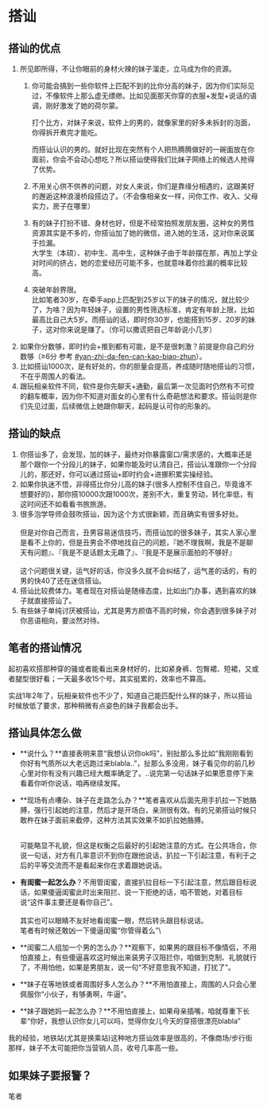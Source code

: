 # 搭讪

## 搭讪的优点

1. 所见即所得，不让你眼前的身材火辣的妹子溜走，立马成为你的资源。
   1.  你可能会搞到一些你软件上匹配不到的比你分高的妹子，因为你们实际见过，不像软件上那么虚无缥缈。比如见面那天你穿的衣服+发型+说话的语调，刚好激发了她的荷尔蒙。

       打个比方，对妹子来说，软件上的男的，就像家里的好多未拆封的泡面，你得拆开煮完才能吃。

       而搭讪认识的男的。就好比现在突然有个人把热腾腾做好的一碗面放在你面前，你会不会动心想吃？所以搭讪使得我们比妹子网络上的候选人抢得了优势。
   2. 不用关心供不供养的问题，对女人来说，你们是靠缘分相遇的，这跟美好的邂逅这种浪漫桥段搭边了。（不会像相亲女一样，问你工作、收入、父母实力，房子在哪里）
   3. 有的妹子打扮不错、身材也好，但是不经常拍照发朋友圈，这种女的男性资源其实是不多的，你搭讪加了她的微信，进入她的生活，这对你来说属于捡漏。\
      大学生（本硕）、初中生、高中生，这种妹子由于年龄摆在那，再加上学业对时间的挤占，她的恋爱经历可能不多，也就意味着你捡漏的概率比较高。
   4. 突破年龄界限。\
      比如笔者30岁，在牵手app上匹配到25岁以下的妹子的情况，就比较少了，为啥？因为年轻妹子，设置的男性筛选标准，肯定有年龄上限，比如最高比自己大5岁。而搭讪的话，即时你30岁，也能搭到15岁、20岁的妹子，这对你来说是赚了。（你可以撒谎把自己年龄说小几岁）
2. 如果你分数够，即时约会+推到都有可能，是不是很刺激？前提是你自己的分数够（≥6分 参考 [#yan-zhi-da-fen-can-kao-biao-zhun](sub0.md#yan-zhi-da-fen-can-kao-biao-zhun "mention")）。
3. 比如搭讪1000次，是有好处的，你的胆量会提高，养成随时随地搭讪的习惯，不在乎周围人的看法。
4. 跟玩相亲软件不同，软件是你先聊天+通勤，最后第一次见面时仍然有不可控的翻车概率，因为你不知道对面女的心里有什么奇葩想法和要求。搭讪则是你们先见过面，后续微信上她跟你聊天，起码是认可你的形象的。

## 搭讪的缺点

1. 你搭讪多了，会发现，加的妹子，最终对你暴露窗口/需求感的，大概率还是那个跟你一个分段儿的妹子，如果你能及时认清自己，搭讪认准跟你一个分段儿的，那还好，你可以通过搭讪+即时约会+进挪积累实操经验。
2. 如果你执迷不悟，非得搭比你分儿高的妹子(很多人控制不住自己，毕竟谁不想要好的)，那你搭10000次跟1000次，差别不大，重复劳动，转化率低，有这时间还不如看看书旅旅游。
3. 很多泡学导师会鼓吹搭讪，因为这个方式很新颖，而且确实有很多好处。\
   \
   但是对你自己而言，丑男容易迷信技巧，而搭讪加的很多妹子，其实人家心里是看不上你的，但是丑男会不停地找自己的问题，『她不理我啊，我是不是聊天有问题』、『我是不是话题太无趣了』、『我是不是展示面拍的不够好』\
   \
   这个问题很关键，运气好的话，你没多久就不会纠结了，运气差的话的，有的男的快40了还在迷信搭讪。
4. 搭讪比较费体力。笔者现在对搭讪是随缘态度，比如出门办事，遇到喜欢的妹子就直接搭讪了。
5. 有些妹子单纯讨厌被搭讪，尤其是男方颜值不高的时候，你会遇到很多妹子对你恶语相向，要淡然对待。

## 笔者的搭讪情况

起初喜欢搭那种穿的骚或者能看出来身材好的，比如紧身裤、包臀裙、短裙，又或者腿型很好看；一天最多收15个号。其实挺累的，效率也不算高。

实战1年2年了，玩相亲软件也不少了，知道自己能匹配什么样的妹子，所以搭讪时候放低了要求，那种稍微有点姿色的妹子我都会出手。

## 搭讪具体怎么做

* **说什么？**直接表明来意“我想认识你ok吗”，别扯那么多比如“我刚刚看到你好有气质所以大老远跑过来blabla..”，扯那么多没用，妹子看见你的前几秒心里对你有没有兴趣已经大概率确定了。..说完第一句话妹子如果愿意停下来看着你听你说话，咱再继续发挥。
*   **现场有点嘈杂、妹子在走路怎么办？**笔者喜欢从后面先用手扒拉一下她胳膊，强行引起她的注意，然后才是开场白，亲测很有效。有的兄弟搭讪时候只敢杵在妹子面前来截停，这种方法其实效果不如扒拉她胳膊。

    \
    可能略显不礼貌，但这是权衡之后最好的引起她注意的方式。在公共场合，你说一句话，对方有几率意识不到你在跟他说话，扒拉一下引起注意，有利于之后的平等交流而不是看起来你在求着跟她说话。
* **有闺蜜一起怎么办**？不用管闺蜜，直接扒拉目标一下引起注意，然后跟目标说话，如果傻逼闺蜜此时出来阻拦、说一下拒绝的话，咱不管她，对着目标说“这件事主要还是看你自己”。\
  \
  其实也可以眼睛不友好地看闺蜜一眼，然后转头跟目标说话。\
  笔者有时候还敢凶一下傻逼闺蜜“你管得着么”\

* **闺蜜二人组加一个男的怎么办？**观察下，如果男的跟目标不像情侣，不用怕直接上，有些傻逼喜欢这时候出来装男子汉阻拦你，咱做到克制、礼貌就行了，不用怕他，如果是男朋友，说一句“不好意思我不知道，打扰了”。
* **妹子在等地铁或者周围好多人怎么办？**不用怕直接上，周围的人只会心里佩服你“小伙子，有够勇啊，牛逼”。
* **妹子跟她妈一起怎么办？**不用怕直接上，如果母亲插嘴，咱就尊重下长辈“你好，我想认识你女儿可以吗，觉得你女儿今天的穿搭很漂亮blabla”

我的经验，地铁站(尤其是换乘站)这种地方搭讪效率是很高的，不像商场/步行街那样，妹子不太可能把你当营销人员，收号几率高一些。

## 如果妹子要报警？

笔者

